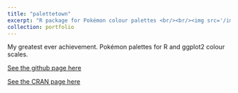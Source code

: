 ```yaml
---
title: "palettetown"
excerpt: "R package for Pokémon colour palettes <br/><br/><img src='/images/pokedex-1.png'>"
collection: portfolio
---
```


My greatest ever achievement.
Pokémon palettes for R and ggplot2 colour scales.

[See the github page here](https://github.com/timcdlucas/palettetown)

[See the CRAN page here](https://CRAN.R-project.org/package=palettetown)
